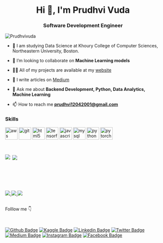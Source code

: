 <h1 align="center">Hi 👋, I'm Prudhvi Vuda</h1>
<h3 align="center">Software Development Engineer</h3>

<p align="left"> <img src="https://komarev.com/ghpvc/?username=Prudhvivuda" alt="Prudhvivuda" /> </p>

- 🔭 I am studying Data Science at Khoury College of Computer Sciences, Northeastern University, Boston.

- 👯 I’m looking to collaborate on **Machine Learning models**

- 👨‍💻 All of my projects are available at my [website](https://prudhvivuda.netlify.app)

- 📝 I write articles on [Medium](https://medium.com/@prudhvi12042001)

- 💬 Ask me about **Backend Development, Python, Data Analytics, Machine Learning**

- 📫 How to reach me **prudhvi12042001@gmail.com**


### Skills
<!-- BLOG-POST-LIST:START -->
<!-- BLOG-POST-LIST:END -->

<p align="left">
   <img src="https://devicons.github.io/devicon/devicon.git/icons/amazonwebservices/amazonwebservices-original-wordmark.svg" alt="aws" width="40" height="40"/> 
   <img src="https://www.vectorlogo.zone/logos/git-scm/git-scm-icon.svg" alt="git" width="40" height="40"/> 
   <img src="https://devicons.github.io/devicon/devicon.git/icons/html5/html5-original-wordmark.svg" alt="html5" width="40" height="40"/> 
   <img src="[https://devicons.github.io/devicon/devicon.git/icons/java/java-original-wordmark.svg](https://www.vectorlogo.zone/logos/tensorflow/tensorflow-ar21.svg)" alt="tensorflow" width="40" height="40"/> 
   <img src="https://devicons.github.io/devicon/devicon.git/icons/javascript/javascript-original.svg" alt="javascript" width="40" height="40"/> 
   <img src="https://devicons.github.io/devicon/devicon.git/icons/mysql/mysql-original-wordmark.svg" alt="mysql" width="40" height="40"/> 
   <img src="https://devicons.github.io/devicon/devicon.git/icons/python/python-original.svg" alt="python" width="40" height="40"/> 
   <img src="https://www.vectorlogo.zone/logos/pytorch/pytorch-icon.svg" alt="pytorch" width="40" height="40"/>
</p>
<br>
<p><img align="left" src="https://github-readme-stats.vercel.app/api/top-langs/?username=Prudhvivuda&theme=dark&hide_langs_below=1" /></p>
<p>&nbsp;<img align="center" src="https://github-readme-stats.vercel.app/api?username=Prudhvivuda&&show_icons=true&title_color=ffffff&icon_color=bb2acf&text_color=daf7dc&bg_color=151515" /></p>

<div> 
<br><br><br><br><br>
<a href=https://www.gsyay.com>
   <img src=https://img.shields.io/badge/Mentor-YAY!-brightgreen>
</a>
<a href=https://www.linkedin.com/company/technocolabs>
   <img src=https://img.shields.io/badge/Data_Science_Intern-Technocolabs-brightgreen>
</a>
<a href=https://www.skyfilabs.com>
   <img src=https://img.shields.io/badge/Student_Leader-Skyfi_Labs-brightgreen>
</a>
</div>

<div>
<br><p>Folllow me 👇</p><br>
</div>

[![Github Badge](https://img.shields.io/badge/Follow-blue?style=social&logo=Github&link=https://github.com/Prudhvivuda)](https://github.com/Prudhvivuda)
[![Kaggle Badge](https://img.shields.io/badge/-Prudhvi%20Vuda-blue?style=social&logo=Kaggle&link=https://kaggle.com/prudhvivuda)](https://kaggle.com/prudhvivuda)
[![Linkedin Badge](https://img.shields.io/badge/-Prudhvi%20Vuda-blue?style=social&logo=Linkedin&logoColor=blue&link=https://www.linkedin.com/in/prudhvi-vuda-650221191)](https://www.linkedin.com/in/prudhvi-vuda-650221191)
[![Twitter Badge](http://img.shields.io/badge/-@VudaPrudhvi-1ca0f1?style=social&logo=twitter&logoColor=blue&link=https://twitter.com/VudaPrudhvi)](https://twitter.com/VudaPrudhvi)
[![Medium Badge](https://img.shields.io/badge/@PrudhviVuda-blue?style=social&logo=Medium&link=https://medium.com/@prudhvi12042001)](https://medium.com/@prudhvi12042001) 
[![Instagram Badge](https://img.shields.io/badge/-Prudhvi%20vuda-blue?style=social&logo=Instagram&link=https://www.instagram.com/prudhvivuda)](https://www.instagram.com/prudhvivuda)
[![Facebook Badge](https://img.shields.io/badge/-Prudhvi%20Vuda-blue?style=social&logo=Facebook&link=https://m.facebook.com/profile.php?id=100009614312031)](https://m.facebook.com/profile.php?id=100009614312031)

